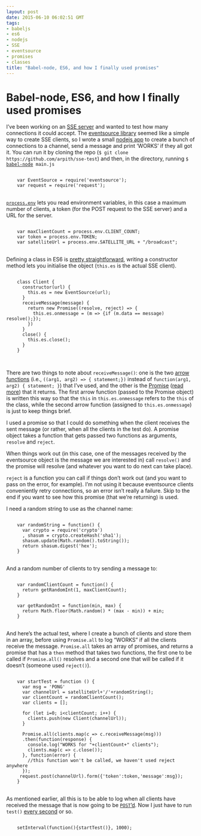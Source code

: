```yaml
---
layout: post
date: 2015-06-10 06:02:51 GMT
tags:
- babeljs
- es6
- nodejs
- SSE
- eventsource
- promises
- classes
title: "Babel-node, ES6, and how I finally used promises"
---
```

# Babel-node, ES6, and how I finally used promises

<p>I&rsquo;ve been working on an <a href='https://github.com/runway7/satellite'>SSE server</a> and wanted to test how many connections it could accept. The <a href="https://github.com/aslakhellesoy/eventsource-node">eventsource library</a> seemed like a simple way to create SSE clients, so I wrote a small <a href="https://github.com/arpith/sse-test">nodejs app</a> to create a bunch of connections to a channel, send a message and print &lsquo;WORKS&rsquo; if they all got it. You can run it by cloning the repo (<code>$ git clone https://github.com/arpith/sse-test</code>) and then, in the directory, running <code>$ <a href="https://babeljs.io/docs/usage/cli/#babel-node">babel-node</a> main.js</code>  </p>

<pre>
<code>    
    var EventSource = require('eventsource');
    var request = require('request');
</code>
</pre>

<p><a href="https://nodejs.org/api/process.html#process_process_env"><code>process.env</code></a> lets you read environment variables, in this case a maximum number of clients, a token (for the POST request to the SSE server) and a URL for the server. </p>

<pre>
<code>    
    var maxClientCount = process.env.CLIENT_COUNT;
    var token = process.env.TOKEN;
    var satelliteUrl = process.env.SATELLITE_URL + "/broadcast";
</code>
</pre>

<p>Defining a class in ES6 is <a href="https://developer.mozilla.org/en-US/docs/Web/JavaScript/Reference/Classes">pretty straightforward</a>, writing a constructor method lets you initialise the object (<code>this.es</code> is the actual SSE client). </p>

<pre>
<code>
    class Client {
      constructor(url) {
        this.es = new EventSource(url);
      }
      receiveMessage(message) {
        return new Promise((resolve, reject) =&gt; {
          this.es.onmessage = (m =&gt; {if (m.data == message) resolve();});
        })
      }
      close() {
        this.es.close();
      }
    }

</code>
</pre>

<p>There are two things to note about <code>receiveMessage()</code>: one is the two <a href="https://developer.mozilla.org/en-US/docs/Web/JavaScript/Reference/Functions/Arrow_functions">arrow functions</a> (i.e., <code>((arg1, arg2) =&gt; { statement;})</code> instead of <code>function(arg1, arg2) { statement; }</code>) that I&rsquo;ve used, and the other is the <a href="https://developer.mozilla.org/en/docs/Web/JavaScript/Reference/Global_Objects/Promise">Promise</a> (<a href="http://javascriptplayground.com/blog/2015/02/promises/">read</a> <a href="http://www.html5rocks.com/en/tutorials/es6/promises/">more</a>) that it returns. The first arrow function (passed to the Promise object) is written this way so that the <code>this</code> in <code>this.es.onmessage</code> refers to the <code>this</code> of the class, while the second arrow function (assigned to <code>this.es.onmessage</code>) is just to keep things brief.</p>

<p>I used a promise so that I could do something when the client receives the sent message (or rather, when all the clients in the test do). A promise object takes a function that gets passed two functions as arguments, <code>resolve</code> and <code>reject</code>. </p>

<p>When things work out (in this case, one of the messages received by the eventsource object is the message we are interested in) call <code>resolve()</code> and the promise will resolve (and whatever you want to do next can take place). </p>

<p><code>reject</code> is a function you can call if things don&rsquo;t work out (and you want to pass on the error, for example). I&rsquo;m not using it because eventsource clients conveniently retry connections, so an error isn&rsquo;t really a failure. Skip to the end if you want to see how this promise (that we&rsquo;re returning) is used. </p>

<p>I need a random string to use as the channel name:</p>

<pre>
<code>
    var randomString = function() {
      var crypto = require('crypto')
      , shasum = crypto.createHash('sha1');
      shasum.update(Math.random().toString());
      return shasum.digest('hex');
    }
</code>
</pre>

<p>And a random number of clients to try sending a message to:</p>

<pre>
<code>
    var randomClientCount = function() {
      return getRandomInt(1, maxClientCount);
    }

    var getRandomInt = function(min, max) {
      return Math.floor(Math.random() * (max - min)) + min;
    }
</code>
</pre>

<p>And here&rsquo;s the actual test, where I create a bunch of clients and store them in an array, before using <code>Promise.all</code> to log &ldquo;WORKS&rdquo; if all the clients receive the message. <code>Promise.all</code> takes an array of promises, and returns a promise that has a <code>then</code> method that takes two functions, the first one to be called if <code>Promise.all()</code> resolves and a second one that will be called if it doesn&rsquo;t (someone used <code>reject()</code>). </p>

<pre>
<code>
    var startTest = function () {
      var msg = 'PONG'
      var channelUrl = satelliteUrl+'/'+randomString();
      var clientCount = randomClientCount();
      var clients = [];
      
      for (let i=0; i&lt;clientCount; i++) {
        clients.push(new Client(channelUrl));
      }
      
      Promise.all(clients.map(c =&gt; c.receiveMessage(msg)))
      .then(function(response) {
        console.log("WORKS for "+clientCount+" clients");
        clients.map(c =&gt; c.close());
      }, function(error) {
        //this function won't be called, we haven't used reject anywhere
      });
     request.post(channelUrl).form({'token':token,'message':msg});
    }
</code>
</pre>

<p>As mentioned earlier, all this is to be able to log when all clients have received the message that is now going to be <a href="https://github.com/request/request#forms"><code>POST</code>&rsquo;d</a>. Now I just have to run <code>test()</code> <a href="https://nodejs.org/api/timers.html#timers_setinterval_callback_delay_arg">every second</a> or so. </p>

<pre>
<code>
    setInterval(function(){startTest()}, 1000);
</code>
</pre>
